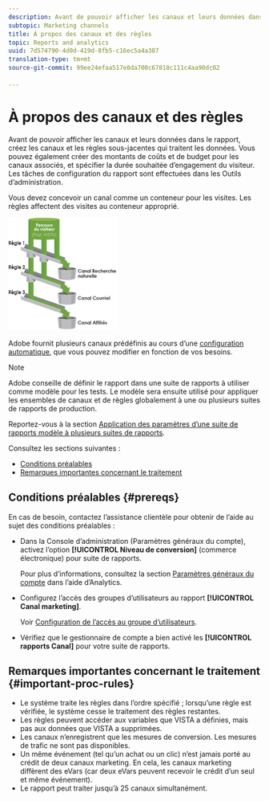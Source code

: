 ```yaml
---
description: Avant de pouvoir afficher les canaux et leurs données dans le rapport, créez les canaux et les règles sous-jacentes qui traitent les données. Vous pouvez également créer des montants de coûts et de budget pour les canaux associés, et spécifier la durée souhaitée d’engagement du visiteur. Les tâches de configuration du rapport sont effectuées dans les Outils d’administration.
subtopic: Marketing channels
title: À propos des canaux et des règles
topic: Reports and analytics
uuid: 7d574790-4d0d-419d-8fb5-c16ec5a4a387
translation-type: tm+mt
source-git-commit: 99ee24efaa517e8da700c67818c111c4aa90dc02

---
```



# À propos des canaux et des règles

Avant de pouvoir afficher les canaux et leurs données dans le rapport, créez les canaux et les règles sous-jacentes qui traitent les données. Vous pouvez également créer des montants de coûts et de budget pour les canaux associés, et spécifier la durée souhaitée d’engagement du visiteur. Les tâches de configuration du rapport sont effectuées dans les Outils d’administration.

Vous devez concevoir un canal comme un conteneur pour les visites. Les règles affectent des visites au conteneur approprié.

![](assets/buckets_2.png)

Adobe fournit plusieurs canaux prédéfinis au cours d’une [configuration automatique](/help/components/c-marketing-channels/c-channel-autosetup.md), que vous pouvez modifier en fonction de vos besoins.

>[!NOTE]
>
>Adobe conseille de définir le rapport dans une suite de rapports à utiliser comme modèle pour les tests. Le modèle sera ensuite utilisé pour appliquer les ensembles de canaux et de règles globalement à une ou plusieurs suites de rapports de production.
>
>Reportez-vous à la section [Application des paramètres d’une suite de rapports modèle à plusieurs suites de rapports](/help/components/c-marketing-channels/t-template.md).

Consultez les sections suivantes :

* [Conditions préalables](/help/components/c-marketing-channels/c-channels-rules.md#prereqs)
* [Remarques importantes concernant le traitement](/help/components/c-marketing-channels/c-channels-rules.md#important-proc-rules)

## Conditions préalables {#prereqs}

En cas de besoin, contactez l’assistance clientèle pour obtenir de l’aide au sujet des conditions préalables :

* Dans la Console d’administration (Paramètres généraux du compte), activez l’option **[!UICONTROL Niveau de conversion]** (commerce électronique) pour suite de rapports.

   Pour plus d’informations, consultez la section [Paramètres généraux du compte](https://marketing.adobe.com/resources/help/en_US/reference/general_acct_settings_admin.html) dans l’aide d’Analytics.

* Configurez l’accès des groupes d’utilisateurs au rapport **[!UICONTROL Canal marketing]**.

   Voir [Configuration de l’accès au groupe d’utilisateurs](/help/components/c-marketing-channels/t-user-groups.md).

* Vérifiez que le gestionnaire de compte a bien activé les **[!UICONTROL rapports Canal]** pour votre suite de rapports.

## Remarques importantes concernant le traitement {#important-proc-rules}

* Le système traite les règles dans l’ordre spécifié ; lorsqu’une règle est vérifiée, le système cesse le traitement des règles restantes.
* Les règles peuvent accéder aux variables que VISTA a définies, mais pas aux données que VISTA a supprimées.
* Les canaux n’enregistrent que les mesures de conversion. Les mesures de trafic ne sont pas disponibles.
* Un même événement (tel qu’un achat ou un clic) n’est jamais porté au crédit de deux canaux marketing. En cela, les canaux marketing diffèrent des eVars (car deux eVars peuvent recevoir le crédit d’un seul et même événement).
* Le rapport peut traiter jusqu’à 25 canaux simultanément.

